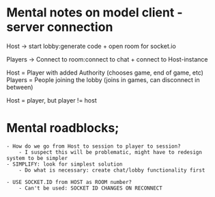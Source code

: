 # Mental notes on model client - server connection

Host -> start lobby:generate code + open room for socket.io

Players -> Connect to room:connect to chat + connect to Host-instance

Host = Player with added Authority (chooses game, end of game, etc)
Players = People joining the lobby (joins in games, can disconnect in between)

Host = player, but player != host


# Mental roadblocks;
	
	- How do we go from Host to session to player to session?
		- I suspect this will be problematic, might have to redesign system to be simpler
	- SIMPLIFY: look for simplest solution
		- Do what is necessary: create chat/lobby functionality first

	- USE SOCKET.ID from HOST as ROOM number?
		- Can't be used: SOCKET ID CHANGES ON RECONNECT
